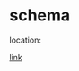 
# schema

location:

[link](https://github.com/MG-RAST/MG-RAST/blob/develop/src/MGRAST/Schema/es_metagenome_schema.json)





